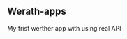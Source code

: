 Werath-apps
-----------------------------------------------------------------

My frist werther app with using real API 
